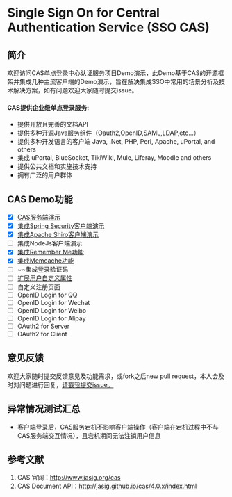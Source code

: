 # Single Sign On for Central Authentication Service (SSO CAS)

## 简介
欢迎访问CAS单点登录中心认证服务项目Demo演示，此Demo基于CAS的开源框架并集成几种主流客户端的Demo演示，旨在解决集成SSO中常用的场景分析及技术解决方案，如有问题欢迎大家随时提交issue。

#### CAS提供企业级单点登录服务:
- 提供开放且完善的文档API
- 提供多种开源Java服务组件（Oauth2,OpenID,SAML,LDAP,etc...）
- 提供多种开发语言的客户端 Java, .Net, PHP, Perl, Apache, uPortal, and others
- 集成 uPortal, BlueSocket, TikiWiki, Mule, Liferay, Moodle and others
- 提供公共文档和实施技术支持
- 拥有广泛的用户群体

## CAS Demo功能
- [x] [CAS服务端演示](./cas-server-demo)
- [x] [集成Spring Security客户端演示](./cas-client-spring-security)
- [x] [集成Apache Shiro客户端演示](./cas-client-apache-shiro)
- [ ] 集成NodeJs客户端演示
- [x] [集成Remember Me功能](./cas-server-demo/README.md)
- [x] [集成Memcache功能](./cas-server-demo/README.md)
- [ ] ~~集成登录验证码
- [ ] [扩展用户自定义属性](./cas-server-demo/README.md)
- [ ] 自定义注册页面
- [ ] OpenID Login for QQ
- [ ] OpenID Login for Wechat
- [ ] OpenID Login for Weibo
- [ ] OpenID Login for Alipay
- [ ] OAuth2 for Server
- [ ] OAuth2 for Client

##

## 意见反馈
欢迎大家随时提交反馈意见及功能需求，或fork之后new pull request，本人会及时对问题进行回复，[请戳我提交issue。](https://github.com/tanxinzheng/cas-sso/issues/new)

## 异常情况测试汇总
- 客户端登录后，CAS服务宕机不影响客户端操作（客户端在宕机过程中不与CAS服务端交互情况），且宕机期间无法注销用户信息

## 参考文献
1.  CAS 官网：<http://www.jasig.org/cas>
2.  CAS Document API：<http://jasig.github.io/cas/4.0.x/index.html>
